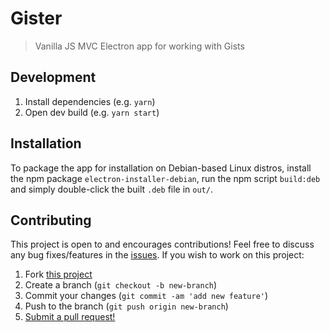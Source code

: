 # Gister

> Vanilla JS MVC Electron app for working with Gists

## Development

1. Install dependencies (e.g. `yarn`)
2. Open dev build (e.g. `yarn start`)

## Installation

To package the app for installation on Debian-based Linux distros, install the npm package `electron-installer-debian`, run the npm script `build:deb` and simply double-click the built `.deb` file in `out/`.

## Contributing

This project is open to and encourages contributions! Feel free to discuss any bug fixes/features in the [issues](https://github.com/shwilliam/gister/issues). If you wish to work on this project:

1. Fork [this project](https://github.com/shwilliam/gister)
2. Create a branch (`git checkout -b new-branch`)
3. Commit your changes (`git commit -am 'add new feature'`)
4. Push to the branch (`git push origin new-branch`)
5. [Submit a pull request!](https://github.com/shwilliam/gister/pull/new/master)
